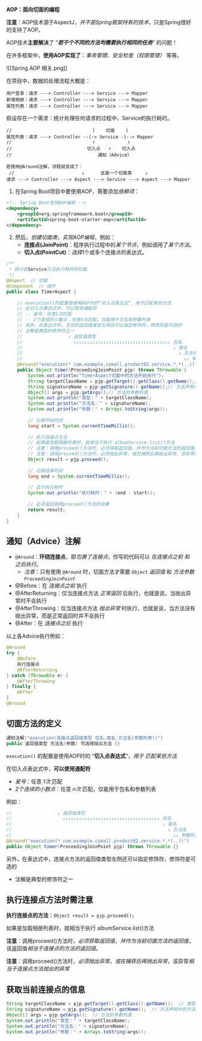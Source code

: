 
**AOP：面向切面的编程**

**注意**：AOP技术源于AspectJ，*并不是Spring框架持有的技术*，只是Spring很好的支持了AOP。

AOP技术**主要解决**了 “***若干个不同的方法均需要执行相同的任务***” 的问题！

在许多框架中，**使用AOP实现了**：*事务管理*、*安全检查（权限管理）* 等等。


![[Spring AOP 相关.png]]



在项目中，数据的处理流程大概是：
```
用户登录：请求 ---> Controller ---> Service ---> Mapper
新增相册：请求 ---> Controller ---> Service ---> Mapper
属性列表：请求 ---> Controller ---> Service ---> Mapper
```

假设存在一个需求：统计处理任何请求的过程中，Service的执行耗时。
```
//                              (    切面    )
属性列表：请求 ---> Controller --(-> Service -)--> Mapper
//                              ↑            ↑
//                            切入点   ↑    切入点
//                                通知（Advice）

若使用@Around注解，流程就变成了：               
 //                         ↓      这是一个切面类     ↓
请求 ---> Controller ---> Aspect ---> Service ---> Aspect ---> Mapper
```


1. 在Spring Boot项目中要使用AOP，需要添加*依赖项*：  
```xml  
<!-- Spring Boot支持AOP编程 -->  
<dependency>  
    <groupId>org.springframework.boot</groupId>  
    <artifactId>spring-boot-starter-aop</artifactId>  
</dependency>
```

2. 然后，*创建切面类*，*实现AOP编程*，例如：
    - **连接点(JoinPoint)**：程序执行过程中的*某个节点*，例如调用了*某个方法*。
    - **切入点(PointCut)**：*选择*1个或多个连接点的表达式。
```java
/**  
 * 统计各Service方法执行耗时的切面  
 */  
@Aspect  // 切面  
@Component  // 组件  
public class TimerAspect {  
	
    // execution()的配置是使用AOP时的“切入点表达式”，用于匹配某些方法  
    // 在切入点表达式中，可以使用通配符  
    // -- 星号：任意1次匹配  
    // -- 2个连续的小数点：任意n次匹配，仅能用于包名和参数列表  
    // 另外，在表达式中，方法的返回值类型左侧还可以指定修饰符，修饰符是可选的  
    // 注解是典型的修饰符之一  
    //                 ↓ 返回值类型  
    //                   ↓↓↓↓↓↓↓↓↓↓↓↓↓↓↓↓↓↓↓↓↓↓↓↓↓↓↓↓↓↓↓↓↓↓↓↓ 包名  
    //                                                        ↓ 类名  
    //                                                          ↓ 方法名  
    //                                                            ↓↓ 参数列表  
    @Around("execution(* com.example.csmall.product02.service.*.*(..))")
    public Object timer(ProceedingJoinPoint pjp) throws Throwable {
        System.out.println("TimerAspect切面中的方法开始执行");
        String targetClassName = pjp.getTarget().getClass().getName();// 类型
        String signatureName = pjp.getSignature().getName();// 方法声明中的方法名
        Object[] args = pjp.getArgs();// 方法的参数列表
        System.out.println("类型：" + targetClassName);
        System.out.println("方法名：" + signatureName);
        System.out.println("参数：" + Arrays.toString(args));
  
        // 记录开始时间
        long start = System.currentTimeMillis();
  
        // 执行连接点方法
        // 如果是加载相册列表时，就相当于执行 albumService.list()方法
        // 注意：调用proceed()方法时，必须获取返回值，并作为当前切面方法的返回值，该返回值相当于切面内的方法的返回值。
        // 注意：调用proceed()方法时，必须抛出异常，或在捕获后再抛出异常，该异常相当于切面内方法抛出的异常
        Object result = pjp.proceed();
  
        // 记录结束时间  
        long end = System.currentTimeMillis();  
  
        // 显示执行耗时  
        System.out.println("执行耗时：" + (end - start));  
  
        // 必须返回调用proceed()方法的结果  
        return result;  
    }  
}
```




## 通知（Advice）注解

- `@Around`：**环绕连接点**，即*包裹了连接点*，你写的代码可以 *在连接点之前 和 之后执行*。
    - *注意*：只有使用 `@Around` 时，切面方法才需要 *`Object` 返回值* 和 *方法参数`ProceedingJoinPoint`*
- @Before：在 *连接点之前* 执行
- @AfterReturning：仅当连接点方法 *正常返回* 后执行，也就是说，当抛出异常时不会执行
- @AfterThrowing：仅当连接点方法 *抛出异常* 时执行，也就是说，当方法没有抛出异常，而是正常返回时并不会执行
- @After：在 *连接点之后* 执行

以上各Advice执行例如：
```java
@Around  
try {  
    @Before
    执行连接点
    @AfterReturning
} catch (Throwable e) {
    @AfterThrowing
} finally {
    @After
}
@Around
```

## 切面方法的定义

```java
通知注解("execution(连接点返回值类型 包名.类名.方法名(参数列表))")
public 返回值类型 方法名(参数) 可选择抛出方法 {}
```

`execution()` 的配置是使用AOP时的 “**切入点表达式**”，*用于 匹配某些方法*

在切入点表达式中，**可以使用通配符**
- *星号*：任意 *1次* 匹配
- *2个连续的小数点*：任意 *n次* 匹配，仅能用于包名和参数列表

例如：
```java
//                 ↓ 返回值类型  
//                   ↓↓↓↓↓↓↓↓↓↓↓↓↓↓↓↓↓↓↓↓↓↓↓↓↓↓↓↓↓↓↓↓↓↓↓↓ 包名  
//                                                        ↓ 类名  
//                                                          ↓ 方法名  
//                                                            ↓↓ 参数列表  
@Around("execution(* com.example.csmall.product02.service.*.*(..))")  
public Object timer(ProceedingJoinPoint pjp) throws Throwable {}
```

另外，在表达式中，连接点方法的返回值类型左侧还可以指定修饰符，修饰符是可选的  
- 注解是典型的修饰符之一



## 执行连接点方法时需注意

**执行连接点的方法**：`Object result = pjp.proceed();`

如果是加载相册列表时，就相当于执行 albumService.list()方法

**注意**：调用proceed()方法时，*必须获取返回值*，*并作为当前切面方法的返回值*，该返回值*相当于连接点的方法的返回值*。

**注意**：调用proceed()方法时，*必须抛出异常*，*或在捕获后再抛出异常*，该异常*相当于连接点方法抛出的异常*


## 获取当前连接点的信息

```java
String targetClassName = pjp.getTarget().getClass().getName();  // 类型  
String signatureName = pjp.getSignature().getName();  // 方法声明中的方法名  
Object[] args = pjp.getArgs();  // 方法的参数列表  
System.out.println("类型：" + targetClassName);  
System.out.println("方法名：" + signatureName);  
System.out.println("参数：" + Arrays.toString(args));
```